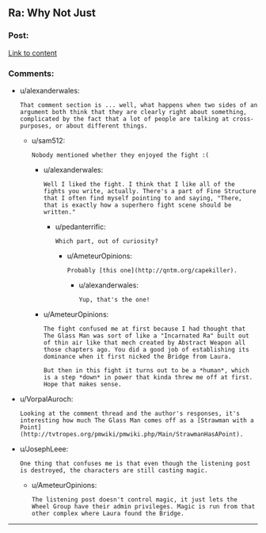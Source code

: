 ## Ra: Why Not Just

### Post:

[Link to content](http://qntm.org/just)

### Comments:

- u/alexanderwales:
  ```
  That comment section is ... well, what happens when two sides of an argument both think that they are clearly right about something, complicated by the fact that a lot of people are talking at cross-purposes, or about different things.
  ```

  - u/sam512:
    ```
    Nobody mentioned whether they enjoyed the fight :(
    ```

    - u/alexanderwales:
      ```
      Well I liked the fight. I think that I like all of the fights you write, actually. There's a part of Fine Structure that I often find myself pointing to and saying, "There, that is exactly how a superhero fight scene should be written."
      ```

      - u/pedanterrific:
        ```
        Which part, out of curiosity?
        ```

        - u/AmeteurOpinions:
          ```
          Probably [this one](http://qntm.org/capekiller).
          ```

          - u/alexanderwales:
            ```
            Yup, that's the one!
            ```

    - u/AmeteurOpinions:
      ```
      The fight confused me at first because I had thought that The Glass Man was sort of like a "Incarnated Ra" built out of thin air like that mech created by Abstract Weapon all those chapters ago. You did a good job of establishing its dominance when it first nicked the Bridge from Laura. 

      But then in this fight it turns out to be a *human*, which is a step *down* in power that kinda threw me off at first. Hope that makes sense.
      ```

- u/VorpalAuroch:
  ```
  Looking at the comment thread and the author's responses, it's interesting how much The Glass Man comes off as a [Strawman with a Point](http://tvtropes.org/pmwiki/pmwiki.php/Main/StrawmanHasAPoint).
  ```

- u/JosephLeee:
  ```
  One thing that confuses me is that even though the listening post is destroyed, the characters are still casting magic.
  ```

  - u/AmeteurOpinions:
    ```
    The listening post doesn't control magic, it just lets the Wheel Group have their admin privileges. Magic is run from that other complex where Laura found the Bridge.
    ```

---

